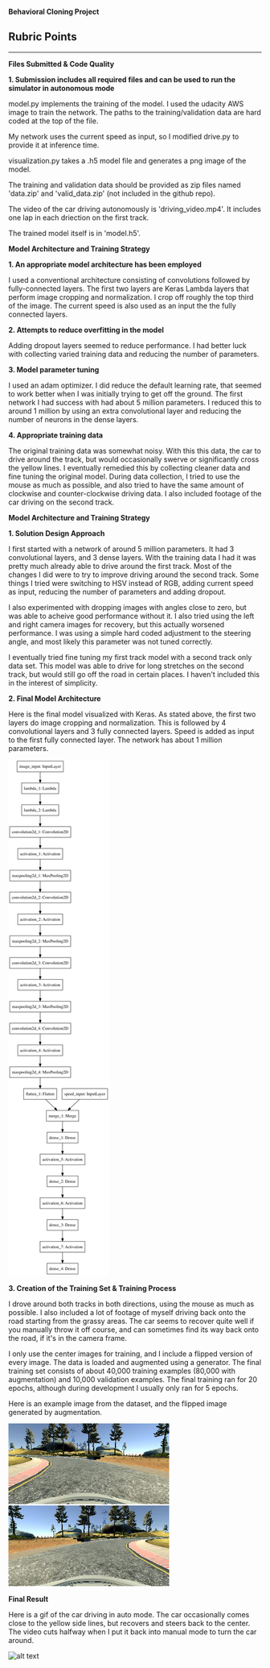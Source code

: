 **Behavioral Cloning Project**


[//]: # (Image References)

[image1]: ./model.png "Model Visualization"
[image2]: ./driving_video.gif "Autonomous Driving Video"
[image3]: ./data_sample.png
[image4]: ./flipped_data_sample.png

## Rubric Points

---
**Files Submitted & Code Quality**

**1. Submission includes all required files and can be used to run the simulator in autonomous mode**

model.py implements the training of the model. I used the udacity AWS image to train the network. The paths to the training/validation data are hard coded at the top of the file.

My network uses the current speed as input, so I modified drive.py to provide it at inference time.

visualization.py takes a .h5 model file and generates a png image of the model.

The training and validation data should be provided as zip files named 'data.zip' and 'valid_data.zip' (not included in the github repo).

The video of the car driving autonomously is 'driving_video.mp4'. It includes one lap in each driection on the first track.

The trained model itself is in 'model.h5'.

**Model Architecture and Training Strategy**

**1. An appropriate model architecture has been employed**

I used a conventional architecture consisting of convolutions followed by fully-connected layers. The first two layers are Keras Lambda layers that perform image cropping and normalization. I crop off roughly the top third of the image. The current speed is also used as an input the the fully connected layers.

**2. Attempts to reduce overfitting in the model**

Adding dropout layers seemed to reduce performance. I had better luck with collecting varied training data and reducing the number of parameters.

**3. Model parameter tuning**

I used an adam optimizer. I did reduce the default learning rate, that seemed to work better when I was initially trying to get off the ground. The first network I had success with had about 5 million parameters. I reduced this to around 1 million by using an extra convolutional layer and reducing the number of neurons in the dense layers.

**4. Appropriate training data**

The original training data was somewhat noisy. With this this data, the car to drive around the track, but would occasionally swerve or significantly cross the yellow lines. I eventually remedied this by collecting cleaner data and fine tuning the original model. During data collection, I tried to use the mouse as much as possible, and also tried to have the same amount of clockwise and counter-clockwise driving data. I also included footage of the car driving on the second track.

**Model Architecture and Training Strategy**

**1. Solution Design Approach**

I first started with a network of around 5 million parameters. It had 3 convolutional layers, and 3 dense layers. With the training data I had it was pretty much already able to drive around the first track. Most of the changes I did were to try to improve driving around the second track. Some things I tried were switching to HSV instead of RGB, adding current speed as input, reducing the number of parameters and adding dropout.

I also experimented with dropping images with angles close to zero, but was able to acheive good performance without it. I also tried using the left and right camera images for recovery, but this actually worsened performance. I was using a simple hard coded adjustment to the steering angle, and most likely this parameter was not tuned correctly.

I eventually tried fine tuning my first track model with a second track only data set. This model was able to drive for long stretches on the second track, but would still go off the road in certain places. I haven't included this in the interest of simplicity.

**2. Final Model Architecture**

Here is the final model visualized with Keras. As stated above, the first two layers do image cropping and normalization. This is followed by 4 convolutional layers and 3 fully connected layers. Speed is added as input to the first fully connected layer. The network has about 1 million parameters.

![alt text][image1]

**3. Creation of the Training Set & Training Process**

I drove around both tracks in both directions, using the mouse as much as possible. I also included a lot of footage of myself driving back onto the road starting from the grassy areas. The car seems to recover quite well if you manually throw it off course, and can sometimes find its way back onto the road, if it's in the camera frame.

I only use the center images for training, and I include a flipped version of every image. The data is loaded and augmented using a generator. The final training set consists of about 40,000 training examples (80,000 with augmentation) and 10,000 validation examples. The final training ran for 20 epochs, although during development I usually only ran for 5 epochs.

Here is an example image from the dataset, and the flipped image generated by augmentation.

![alt text][image3] ![alt text][image4]

**Final Result**

Here is a gif of the car driving in auto mode. The car occasionally comes close to the yellow side lines, but recovers and steers back to the center. The video cuts halfway when I put it back into manual mode to turn the car around.

![alt text][image2]

